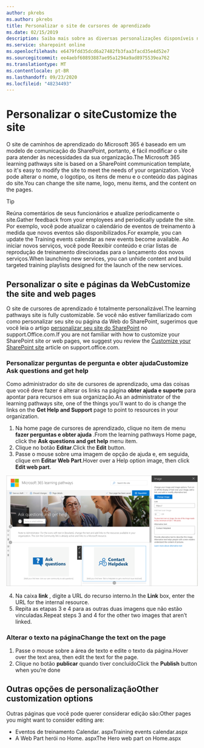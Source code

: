 ```yaml
---
author: pkrebs
ms.author: pkrebs
title: Personalizar o site de cursores de aprendizado
ms.date: 02/15/2019
description: Saiba mais sobre as diversas personalizações disponíveis nos caminhos de aprendizado do Microsoft 365
ms.service: sharepoint online
ms.openlocfilehash: e6479fdd35dcd6a27482fb3faa3facd35e4d52e7
ms.sourcegitcommit: ee4aebf60893887ae95a1294a9ad8975539ea762
ms.translationtype: MT
ms.contentlocale: pt-BR
ms.lasthandoff: 09/23/2020
ms.locfileid: "48234493"
---
```

# <a name="customize-the-site"></a><span data-ttu-id="d7409-103">Personalizar o site</span><span class="sxs-lookup"><span data-stu-id="d7409-103">Customize the site</span></span>

<span data-ttu-id="d7409-104">O site de caminhos de aprendizado do Microsoft 365 é baseado em um modelo de comunicação do SharePoint, portanto, é fácil modificar o site para atender às necessidades da sua organização.</span><span class="sxs-lookup"><span data-stu-id="d7409-104">The Microsoft 365 learning pathways site is based on a SharePoint communication template, so it's easy to modify the site to meet the needs of your organization.</span></span> <span data-ttu-id="d7409-105">Você pode alterar o nome, o logotipo, os itens de menu e o conteúdo das páginas do site.</span><span class="sxs-lookup"><span data-stu-id="d7409-105">You can change the site name, logo, menu items, and the content on the pages.</span></span> 

> [!TIP]
> <span data-ttu-id="d7409-106">Reúna comentários de seus funcionários e atualize periodicamente o site.</span><span class="sxs-lookup"><span data-stu-id="d7409-106">Gather feedback from your employees and periodically update the site.</span></span> <span data-ttu-id="d7409-107">Por exemplo, você pode atualizar o calendário de eventos de treinamento à medida que novos eventos são disponibilizados.</span><span class="sxs-lookup"><span data-stu-id="d7409-107">For example, you can update the Training events calendar as new events become available.</span></span> <span data-ttu-id="d7409-108">Ao iniciar novos serviços, você pode Reexibir conteúdo e criar listas de reprodução de treinamento direcionadas para o lançamento dos novos serviços.</span><span class="sxs-lookup"><span data-stu-id="d7409-108">When launching new services, you can unhide content and build targeted training playlists designed for the launch of the new services.</span></span> 

## <a name="customize-the-site-and-web-pages"></a><span data-ttu-id="d7409-109">Personalizar o site e páginas da Web</span><span class="sxs-lookup"><span data-stu-id="d7409-109">Customize the site and web pages</span></span>

<span data-ttu-id="d7409-110">O site de cursores de aprendizado é totalmente personalizável.</span><span class="sxs-lookup"><span data-stu-id="d7409-110">The learning pathways site is fully customizable.</span></span> <span data-ttu-id="d7409-111">Se você não estiver familiarizado com como personalizar seu site ou página da Web do SharePoint, sugerimos que você leia o artigo [personalizar seu site do SharePoint](https://support.office.com/article/customize-your-sharepoint-site-320b43e5-b047-4fda-8381-f61e8ac7f59b) no support.Office.com.</span><span class="sxs-lookup"><span data-stu-id="d7409-111">If you are not familiar with how to customize your SharePoint site or web pages, we suggest you review the [Customize your SharePoint site](https://support.office.com/article/customize-your-sharepoint-site-320b43e5-b047-4fda-8381-f61e8ac7f59b) article on support.office.com.</span></span> 

### <a name="customize-ask-questions-and-get-help"></a><span data-ttu-id="d7409-112">Personalizar perguntas de pergunta e obter ajuda</span><span class="sxs-lookup"><span data-stu-id="d7409-112">Customize Ask questions and get help</span></span>

<span data-ttu-id="d7409-113">Como administrador do site de cursores de aprendizado, uma das coisas que você deve fazer é alterar os links na página **obter ajuda e suporte** para apontar para recursos em sua organização.</span><span class="sxs-lookup"><span data-stu-id="d7409-113">As an administrator of the learning pathways site, one of the things you’ll want to do is change the links on the **Get Help and Support** page to point to resources in your organization.</span></span> 

1.  <span data-ttu-id="d7409-114">Na home page de cursores de aprendizado, clique no item de menu **fazer perguntas e obter ajuda** .</span><span class="sxs-lookup"><span data-stu-id="d7409-114">From the learning pathways Home page, click the **Ask questions and get help** menu item.</span></span>
2.  <span data-ttu-id="d7409-115">Clique no botão **Editar**.</span><span class="sxs-lookup"><span data-stu-id="d7409-115">Click the **Edit** button.</span></span>
3.  <span data-ttu-id="d7409-116">Passe o mouse sobre uma imagem de opção de ajuda e, em seguida, clique em **Editar Web Part**.</span><span class="sxs-lookup"><span data-stu-id="d7409-116">Hover over a Help option image, then click **Edit web part**.</span></span>

![cg-edithelp.png](media/cg-edithelp.png)

4.  <span data-ttu-id="d7409-118">Na caixa **link** , digite a URL do recurso interno.</span><span class="sxs-lookup"><span data-stu-id="d7409-118">In the **Link** box, enter the URL for the internal resource.</span></span> 
5.  <span data-ttu-id="d7409-119">Repita as etapas 3 e 4 para as outras duas imagens que não estão vinculadas.</span><span class="sxs-lookup"><span data-stu-id="d7409-119">Repeat steps 3 and 4 for the other two images that aren’t linked.</span></span>

### <a name="change-the-text-on-the-page"></a><span data-ttu-id="d7409-120">Alterar o texto na página</span><span class="sxs-lookup"><span data-stu-id="d7409-120">Change the text on the page</span></span>

1. <span data-ttu-id="d7409-121">Passe o mouse sobre a área de texto e edite o texto da página.</span><span class="sxs-lookup"><span data-stu-id="d7409-121">Hover over the text area, then edit the text for the page.</span></span> 
2. <span data-ttu-id="d7409-122">Clique no botão **publicar** quando tiver concluído</span><span class="sxs-lookup"><span data-stu-id="d7409-122">Click the **Publish** button when you’re done</span></span>

## <a name="other-customization-options"></a><span data-ttu-id="d7409-123">Outras opções de personalização</span><span class="sxs-lookup"><span data-stu-id="d7409-123">Other customization options</span></span>
<span data-ttu-id="d7409-124">Outras páginas que você pode querer considerar edição são:</span><span class="sxs-lookup"><span data-stu-id="d7409-124">Other pages you might want to consider editing are:</span></span>

- <span data-ttu-id="d7409-125">Eventos de treinamento Calendar. aspx</span><span class="sxs-lookup"><span data-stu-id="d7409-125">Training events calendar.aspx</span></span>
- <span data-ttu-id="d7409-126">A Web Part herói no Home. aspx</span><span class="sxs-lookup"><span data-stu-id="d7409-126">The Hero web part on Home.aspx</span></span>

